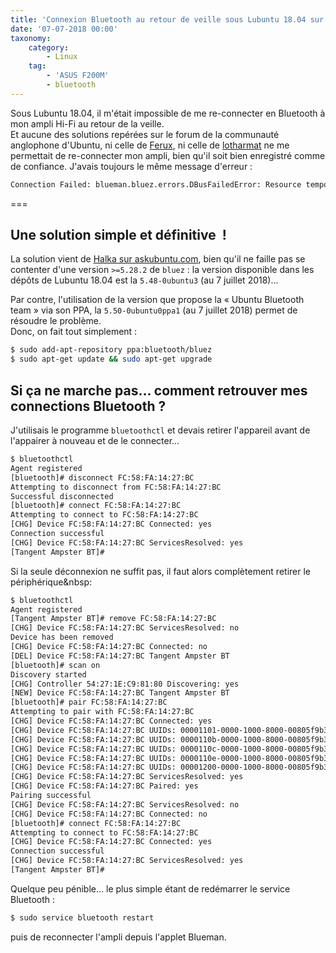 ```yaml
---
title: 'Connexion Bluetooth au retour de veille sous Lubuntu 18.04 sur ASUS F200M'
date: '07-07-2018 00:00'
taxonomy:
    category:
        - Linux
    tag:
        - 'ASUS F200M'
        - bluetooth
---
```


Sous Lubuntu 18.04, il m'était impossible de me re-connecter en Bluetooth à mon ampli Hi-Fi au retour de la veille.    
Et aucune des solutions repérées sur le forum de la communauté anglophone d'Ubuntu, ni celle de [Ferux](https://ubuntuforums.org/showthread.php?t=1387211&s=3564333119c56faa1374ad23baadb419&p=8728266#post8728266), ni celle de [ lotharmat](https://ubuntuforums.org/showthread.php?t=1746771&p=10755857#post10755857) ne me permettait de re-connecter mon ampli, bien qu'il soit bien enregistré comme de confiance. J'avais toujours le même message d'erreur&nbsp;:

```bash
Connection Failed: blueman.bluez.errors.DBusFailedError: Resource temporarily unavailable
```
===

## Une solution simple et définitive &nbsp;!

La solution vient de [Halka sur askubuntu.com](https://askubuntu.com/a/1037065), bien qu'il ne faille pas se contenter d'une version `>=5.28.2` de `bluez`&nbsp;: la version disponible dans les dépôts de Lubuntu 18.04 est la `5.48-0ubuntu3` (au 7 juillet 2018)...

Par contre, l'utilisation de la version que propose la «&nbsp;Ubuntu Bluetooth team&nbsp;» via son PPA, la `5.50-0ubuntu0ppa1` (au 7 juillet 2018) permet de résoudre le problème.     
Donc, on fait tout simplement&nbsp;:

```bash
$ sudo add-apt-repository ppa:bluetooth/bluez
$ sudo apt-get update && sudo apt-get upgrade
```

## Si ça ne marche pas... comment retrouver mes connections Bluetooth&nbsp;?

J'utilisais le programme `bluetoothctl` et devais retirer l'appareil avant de l'appairer à nouveau et de le connecter...

```bash
$ bluetoothctl 
Agent registered
[bluetooth]# disconnect FC:58:FA:14:27:BC 
Attempting to disconnect from FC:58:FA:14:27:BC
Successful disconnected
[bluetooth]# connect FC:58:FA:14:27:BC
Attempting to connect to FC:58:FA:14:27:BC
[CHG] Device FC:58:FA:14:27:BC Connected: yes
Connection successful
[CHG] Device FC:58:FA:14:27:BC ServicesResolved: yes
[Tangent Ampster BT]#
```

Si la seule déconnexion ne suffit pas, il faut alors complètement retirer le périphérique&nbsp:

```bash
$ bluetoothctl
Agent registered
[Tangent Ampster BT]# remove FC:58:FA:14:27:BC
[CHG] Device FC:58:FA:14:27:BC ServicesResolved: no
Device has been removed
[CHG] Device FC:58:FA:14:27:BC Connected: no
[DEL] Device FC:58:FA:14:27:BC Tangent Ampster BT
[bluetooth]# scan on
Discovery started
[CHG] Controller 54:27:1E:C9:81:80 Discovering: yes
[NEW] Device FC:58:FA:14:27:BC Tangent Ampster BT
[bluetooth]# pair FC:58:FA:14:27:BC
Attempting to pair with FC:58:FA:14:27:BC
[CHG] Device FC:58:FA:14:27:BC Connected: yes
[CHG] Device FC:58:FA:14:27:BC UUIDs: 00001101-0000-1000-8000-00805f9b34fb
[CHG] Device FC:58:FA:14:27:BC UUIDs: 0000110b-0000-1000-8000-00805f9b34fb
[CHG] Device FC:58:FA:14:27:BC UUIDs: 0000110c-0000-1000-8000-00805f9b34fb
[CHG] Device FC:58:FA:14:27:BC UUIDs: 0000110e-0000-1000-8000-00805f9b34fb
[CHG] Device FC:58:FA:14:27:BC UUIDs: 00001200-0000-1000-8000-00805f9b34fb
[CHG] Device FC:58:FA:14:27:BC ServicesResolved: yes
[CHG] Device FC:58:FA:14:27:BC Paired: yes
Pairing successful
[CHG] Device FC:58:FA:14:27:BC ServicesResolved: no
[CHG] Device FC:58:FA:14:27:BC Connected: no
[bluetooth]# connect FC:58:FA:14:27:BC
Attempting to connect to FC:58:FA:14:27:BC
[CHG] Device FC:58:FA:14:27:BC Connected: yes
Connection successful
[CHG] Device FC:58:FA:14:27:BC ServicesResolved: yes
[Tangent Ampster BT]#
```

Quelque peu pénible... le plus simple étant de redémarrer le service Bluetooth&nbsp;:

```bash
$ sudo service bluetooth restart
```

puis de reconnecter l'ampli depuis l'applet Blueman.